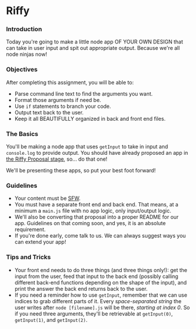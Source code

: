 # Riffy

### Introduction

Today you're going to make a little node app OF YOUR OWN DESIGN that can take in user input and spit out appropriate output. Because we're all node ninjas now!


### Objectives

After completing this assignment, you will be able to:

* Parse command line text to find the arguments you want.
* Format those arguments if need be.
* Use `if` statements to branch your code.
* Output text back to the user.
* Keep it all BEAUTIFULLY organized in back and front end files.


### The Basics

You'll be making a node app that uses `getInput` to take in input and `console.log` to provide output. You should have already proposed an app in [the Riffy Proposal stage](https://github.com/ci-wdi-900/riffy-proposal), so... do that one!

We'll be presenting these apps, so put your best foot forward!


### Guidelines

* Your content must be [SFW](https://en.wikipedia.org/wiki/Not_safe_for_work).
* You must have a separate front end and back end. That means, at a minimum a `main.js` file with no app logic, only input/output logic.
* We'll also be converting that proposal into a proper README for our app. Guidelines on that coming soon, and yes, it is an absolute requirement.
* If you're done early, come talk to us. We can always suggest ways you can extend your app!


### Tips and Tricks

* Your front end needs to do three things (and three things only!): get the input from the user, feed that input to the back end (possibly calling different back-end functions depending on the shape of the input), and print the answer the back end returns back to the user.
* If you need a reminder how to use `getInput`, remember that we can use indices to grab different parts of it. Every _space-separated string_ the user writes after `node [filename].js` will be there, _starting at index 0_. So if you need three arguments, they'll be retrievable at `getInput(0)`, `getInput(1)`, and `getInput(2)`.
